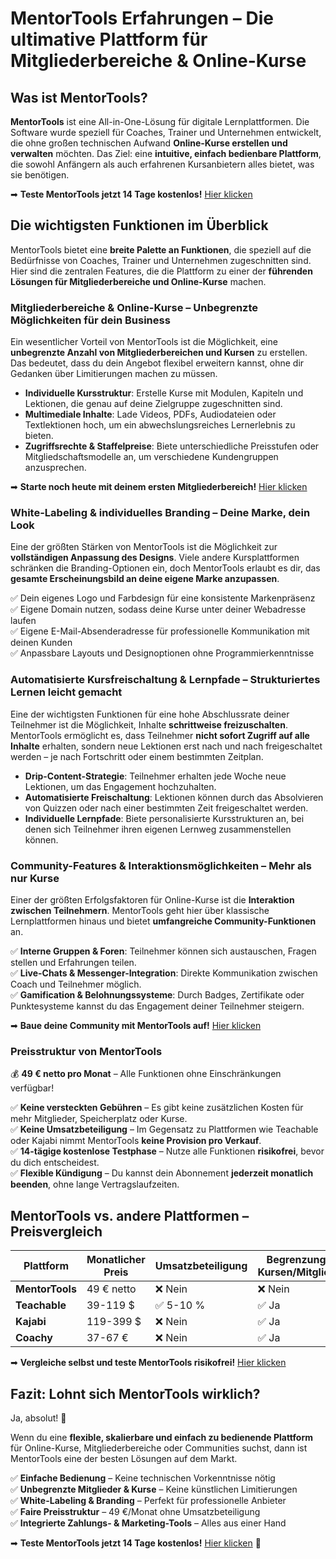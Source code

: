 # MentorTools Erfahrungen – Die ultimative Plattform für Mitgliederbereiche & Online-Kurse

## Was ist MentorTools?

**MentorTools** ist eine All-in-One-Lösung für digitale Lernplattformen. Die Software wurde speziell für Coaches, Trainer und Unternehmen entwickelt, die ohne großen technischen Aufwand **Online-Kurse erstellen und verwalten** möchten. Das Ziel: eine **intuitive, einfach bedienbare Plattform**, die sowohl Anfängern als auch erfahrenen Kursanbietern alles bietet, was sie benötigen.

➡ **Teste MentorTools jetzt 14 Tage kostenlos!** [Hier klicken](https://www.digistore24.com/redir/272490/Jacobve/)

## Die wichtigsten Funktionen im Überblick

MentorTools bietet eine **breite Palette an Funktionen**, die speziell auf die Bedürfnisse von Coaches, Trainer und Unternehmen zugeschnitten sind. Hier sind die zentralen Features, die die Plattform zu einer der **führenden Lösungen für Mitgliederbereiche und Online-Kurse** machen.

### Mitgliederbereiche & Online-Kurse – Unbegrenzte Möglichkeiten für dein Business

Ein wesentlicher Vorteil von MentorTools ist die Möglichkeit, eine **unbegrenzte Anzahl von Mitgliederbereichen und Kursen** zu erstellen. Das bedeutet, dass du dein Angebot flexibel erweitern kannst, ohne dir Gedanken über Limitierungen machen zu müssen.

- **Individuelle Kursstruktur**: Erstelle Kurse mit Modulen, Kapiteln und Lektionen, die genau auf deine Zielgruppe zugeschnitten sind.
- **Multimediale Inhalte**: Lade Videos, PDFs, Audiodateien oder Textlektionen hoch, um ein abwechslungsreiches Lernerlebnis zu bieten.
- **Zugriffsrechte & Staffelpreise**: Biete unterschiedliche Preisstufen oder Mitgliedschaftsmodelle an, um verschiedene Kundengruppen anzusprechen.

➡ **Starte noch heute mit deinem ersten Mitgliederbereich!** [Hier klicken](https://www.digistore24.com/redir/272490/Jacobve/)

### White-Labeling & individuelles Branding – Deine Marke, dein Look

Eine der größten Stärken von MentorTools ist die Möglichkeit zur **vollständigen Anpassung des Designs**. Viele andere Kursplattformen schränken die Branding-Optionen ein, doch MentorTools erlaubt es dir, das **gesamte Erscheinungsbild an deine eigene Marke anzupassen**.

✅ Dein eigenes Logo und Farbdesign für eine konsistente Markenpräsenz  
✅ Eigene Domain nutzen, sodass deine Kurse unter deiner Webadresse laufen  
✅ Eigene E-Mail-Absenderadresse für professionelle Kommunikation mit deinen Kunden  
✅ Anpassbare Layouts und Designoptionen ohne Programmierkenntnisse  

### Automatisierte Kursfreischaltung & Lernpfade – Strukturiertes Lernen leicht gemacht

Eine der wichtigsten Funktionen für eine hohe Abschlussrate deiner Teilnehmer ist die Möglichkeit, Inhalte **schrittweise freizuschalten**. MentorTools ermöglicht es, dass Teilnehmer **nicht sofort Zugriff auf alle Inhalte** erhalten, sondern neue Lektionen erst nach und nach freigeschaltet werden – je nach Fortschritt oder einem bestimmten Zeitplan.

- **Drip-Content-Strategie**: Teilnehmer erhalten jede Woche neue Lektionen, um das Engagement hochzuhalten.
- **Automatisierte Freischaltung**: Lektionen können durch das Absolvieren von Quizzen oder nach einer bestimmten Zeit freigeschaltet werden.
- **Individuelle Lernpfade**: Biete personalisierte Kursstrukturen an, bei denen sich Teilnehmer ihren eigenen Lernweg zusammenstellen können.


### Community-Features & Interaktionsmöglichkeiten – Mehr als nur Kurse

Einer der größten Erfolgsfaktoren für Online-Kurse ist die **Interaktion zwischen Teilnehmern**. MentorTools geht hier über klassische Lernplattformen hinaus und bietet **umfangreiche Community-Funktionen** an.

✅ **Interne Gruppen & Foren**: Teilnehmer können sich austauschen, Fragen stellen und Erfahrungen teilen.  
✅ **Live-Chats & Messenger-Integration**: Direkte Kommunikation zwischen Coach und Teilnehmer möglich.  
✅ **Gamification & Belohnungssysteme**: Durch Badges, Zertifikate oder Punktesysteme kannst du das Engagement deiner Teilnehmer steigern.  

➡ **Baue deine Community mit MentorTools auf!** [Hier klicken](https://www.digistore24.com/redir/272490/Jacobve/)

### Preisstruktur von MentorTools

💰 **49 € netto pro Monat** – Alle Funktionen ohne Einschränkungen verfügbar!

✅ **Keine versteckten Gebühren** – Es gibt keine zusätzlichen Kosten für mehr Mitglieder, Speicherplatz oder Kurse.  
✅ **Keine Umsatzbeteiligung** – Im Gegensatz zu Plattformen wie Teachable oder Kajabi nimmt MentorTools **keine Provision pro Verkauf**.  
✅ **14-tägige kostenlose Testphase** – Nutze alle Funktionen **risikofrei**, bevor du dich entscheidest.  
✅ **Flexible Kündigung** – Du kannst dein Abonnement **jederzeit monatlich beenden**, ohne lange Vertragslaufzeiten.  

## MentorTools vs. andere Plattformen – Preisvergleich

| Plattform    | Monatlicher Preis | Umsatzbeteiligung | Begrenzung bei Kursen/Mitgliedern | White-Labeling |
|-------------|------------------|------------------|--------------------------------|--------------|
| **MentorTools** | 49 € netto       | ❌ Nein           | ❌ Nein                        | ✅ Ja         |
| **Teachable**  | 39-119 $         | ✅ 5-10 %         | ✅ Ja                          | ❌ Nein      |
| **Kajabi**     | 119-399 $        | ❌ Nein          | ✅ Ja                          | ✅ Ja        |
| **Coachy**     | 37-67 €          | ❌ Nein          | ✅ Ja                          | ✅ Ja        |

➡ **Vergleiche selbst und teste MentorTools risikofrei!** [Hier klicken](https://www.digistore24.com/redir/272490/Jacobve/)

## Fazit: Lohnt sich MentorTools wirklich?

Ja, absolut! 🎯

Wenn du eine **flexible, skalierbare und einfach zu bedienende Plattform** für Online-Kurse, Mitgliederbereiche oder Communities suchst, dann ist MentorTools eine der besten Lösungen auf dem Markt.

✅ **Einfache Bedienung** – Keine technischen Vorkenntnisse nötig  
✅ **Unbegrenzte Mitglieder & Kurse** – Keine künstlichen Limitierungen  
✅ **White-Labeling & Branding** – Perfekt für professionelle Anbieter  
✅ **Faire Preisstruktur** – 49 €/Monat ohne Umsatzbeteiligung  
✅ **Integrierte Zahlungs- & Marketing-Tools** – Alles aus einer Hand  

➡ **Teste MentorTools jetzt 14 Tage kostenlos!** [Hier klicken](https://www.digistore24.com/redir/272490/Jacobve/) 🚀

